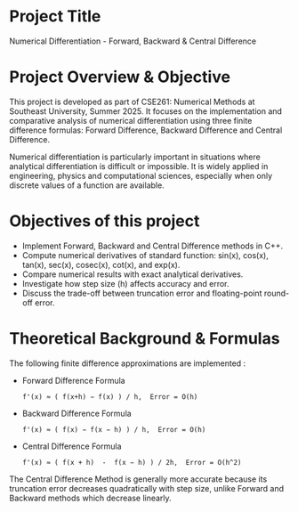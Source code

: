 # Project Title
Numerical Differentiation - Forward, Backward & Central Difference
# Project Overview & Objective
This project is developed as part of CSE261: Numerical Methods at Southeast University, Summer 2025. It focuses on the implementation and comparative analysis of numerical differentiation using three finite difference formulas: Forward Difference, Backward Difference and Central Difference.

Numerical differentiation is particularly important in situations where analytical differentiation is difficult or impossible. It is widely applied in engineering, physics and computational sciences, especially when only discrete values of a function are available.

# Objectives of this project
  - Implement Forward, Backward and Central Difference methods in C++.
  - Compute numerical derivatives of standard function: sin(x), cos(x), tan(x), sec(x), cosec(x), cot(x), and exp(x).
  - Compare numerical results with exact analytical derivatives.
  - Investigate how step size (h) affects accuracy and error.
  - Discuss the trade-off between truncation error and floating-point round-off error.

# Theoretical Background & Formulas
The following finite difference approximations are implemented : 

* Forward Difference Formula
  
      f'(x) ≈ ( f(x+h) − f(x) ) / h,  Error = O(h)

* Backward Difference Formula

      f'(x) ≈ ( f(x) − f(x − h) ) / h,  Error = O(h)

* Central Difference Formula

      f'(x) ≈ ( f(x + h)  -  f(x − h) ) / 2h,  Error = O(h^2)

The Central Difference Method is generally more accurate because its truncation error decreases quadratically with step size, unlike Forward and Backward methods which decrease linearly.
